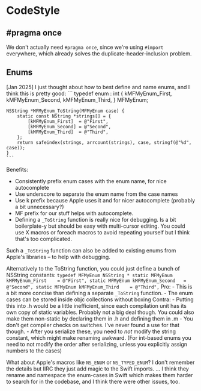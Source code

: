 # CodeStyle


## #pragma once

We don't actually need `#pragma once`, since we're using `#import` everywhere, 
which already solves the duplicate-header-inclusion problem.

## Enums

[Jan 2025] I just thought about how to best define and name enums, and I think this is pretty good:
    ```
    typedef enum : int {
        kMFMyEnum_First,
        kMFMyEnum_Second,
        kMFMyEnum_Third,
    } MFMyEnum;
    
    NSString *MFMyEnum_ToString(MFMyEnum case) {
        static const NString *strings[] = {
            [kMFMyEnum_First]  = @"First",
            [kMFMyEnum_Second] = @"Second",
            [kMFMyEnum_Third]  = @"Third",
        };
        return safeindex(strings, arrcount(strings), case, stringf(@"%d", case));
    }
    ```

Benefits:
- Consistently prefix enum cases with the enum name, for nice autocomplete
- Use underscore to separate the enum name from the case names
- Use k prefix because Apple uses it and for nicer autocomplete (probably a bit unnecessary?)
- MF prefix for our stuff helps with autocomplete.
- Defining a `_ToString` function is really nice for debugging. Is a bit boilerplate-y but should be easy with multi-cursor editing. 
    You could use X macros or foreach macros to avoid repeating yourself but I think that's too complicated.

Such a `_ToString` function can also be added to existing enums from Apple's libraries – to help with debugging.

Alternatively to the ToString function, you could just define a bunch of NSString constants:
    ```
    typedef MFMyEnum NSString *
        static MFMyEnum kMFMyEnum_First    = @"First",
        static MFMyEnum kMFMyEnum_Second   = @"Second",
        static MFMyEnum kMFMyEnum_Third    = @"Third",
    ```
    Pro: 
        - This is a bit more concise than defining a separate `_ToString` function.
        - The enum cases can be stored inside objc collections without boxing
    Contra:
        - Putting this into .h would be a little inefficient, since each compilation unit has its own copy of static variables. 
            Probably not a big deal though. You could also make them non-static by declaring them in .h and defining them in .m
        - You don't get compiler checks on switches. I've never found a use for that though.
        - After you serialize these, you need to *not* modify the string constant, which might make renaming awkward. 
            (For int-based enums you need to not modify the order after serializing, unless you explicitly assign numbers to the cases) 

What about Apple's macros like `NS_ENUM` or `NS_TYPED_ENUM`?
    I don't remember the details but IIRC they just add magic to the Swift imports.
   ... I think they rename and namespace the enum-cases in Swift which makes them harder to search for in the codebase, and I think there were other issues, too.
